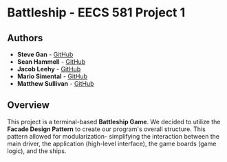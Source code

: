 # Battleship - EECS 581 Project 1

## Authors
- **Steve Gan** - [GitHub](https://github.com/qgan99) 
- **Sean Hammell** - [GitHub](https://github.com/seanhammell)
-  **Jacob Leehy** - [GitHub](https://github.com/Jleehy) 
- **Mario Simental** - [GitHub](https://github.com/aepii) 
- **Matthew Sullivan** - [GitHub](https://github.com/matthewsullivan1)

## Overview
This project is a terminal-based **Battleship Game**. We decided to utilize the **Facade Design Pattern** to create our program's overall structure. This pattern allowed for modularization- simplifying the interaction between the main driver, the application (high-level interface), the game boards (game logic), and the ships.
